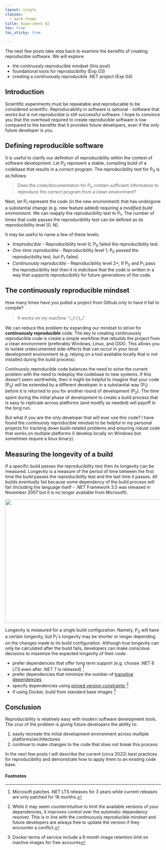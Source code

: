 ```yaml
---
layout: single
classes:
  - dark-theme
title: Experiment 02
toc: true
toc_sticky: true

---
```


The next few posts take step back to examine the benefits of creating reproducible software. We will explore:
  - the continuosly reproducible mindset (this post)  
  - foundational tools for reproducibility (Exp 03)
  - creating a continuously reproducible .NET project (Exp 04)

## Introduction

Scientific experiments must be repeatable and reproducable to be considered scientific. Reproducability in software is optional - software that works but is not reproducible is still successful software. I hope to convince you that the overhead required to create reproducible software is low compared to the benefits that it provides future developers, even if the only future developer is you.

## Defining reproducible software

It is useful to clarify our definition of reproducibility within the context of software development. Let P<sub>0</sub> represent a stable, compiling build of a codebase that results in a *correct* program. The reproducibility test for P<sub>0</sub> is as follows:

> Does the code/documentation for P<sub>0</sub> contain sufficient information to reproduce the *correct* program from a clean environment? 

Next, let P<sub>1</sub> represent the code (in the new environment) that has undergone a substantial change (e.g. new feature added) requiring a *modified  build environment.* We can reapply the reproducibilty test to P<sub>1</sub>. The number of times that code passes the reproducibility test can be defined as its reproducibility level [0..N].

It may be useful to name a few of these levels.

- *Irreproducible* - Reproducibility level 0; P<sub>0</sub> failed the reproducibility test.
- *One-time reproducible* - Reproducibility level 1; P<sub>0</sub> passed the reproducibility test, but P<sub>1</sub> failed.
- *Continuously reproducible* - Reproducibility level 2+; If P<sub>0</sub> and P<sub>1</sub> pass the reproducibility test then it is indicitave that the code is written in a way that supports reproducibility for future generations of the code. 

## The continuously reproducible mindset

How many times have you pulled a project from Github only to have it fail to compile?

> It works on my machine ¯\\\_(ツ)_/¯

We can reduce this problem by expanding our mindset to strive for **continuously reproducible** code. The key to creating continuously reproducible code is create a simple workflow that rebuilds the project from a clean environment (preferably Windows, Linux, and OSX). This allows you to isolate undocumented side-effects that can occur in your local development environment (e.g. relying on a tool available locally that is not installed during the build process). 

Continuosly reproducible code balances the need to solve the current problem with the need to redeploy the codebase to new systems. If this doesn't seem worthwhile, then it might be helpful to imagine that your code (P<sub>0</sub>) will be extended by a different developer in a substantial way (P<sub>1</sub>) before it is returned to you for another round of development (P<sub>2</sub>). The time spent during the initial phase of development to create a build process that is easy to replicate across platforms (and modify as needed) will payoff in the long run.

But what if you are the only developer that will ever use this code? I have  found the continuosly reproducible mindset to be helpful in my personal projects for tracking down build-related problems and ensuring robust code that works on multiple platforms (I develop locally on Windows but sometimes require a linux binary). 

## Measuring the longevity of a build

If a specific build passes the reproducibility test then its longevity can be measured. Longevity is a measure of the period of time between the first time the build passes the reproducibility test and the last time it passes. All builds eventually fail because some dependency of the build process will fail (including the language itself - .NET Framework 3.5 was released in November  2007 but it is no longer available from Microsoft). 

<p align="center">
  <img width="600" height="400" src="https://github.com/dlfelps/dlfelps.github.io/raw/4cf0e44e6697c701cc17399a4bd4cef867bc7b94/images/fight_club.jpg">
</p>

Longevity is measured for a single build configuration. Namely, P<sub>0</sub> will have a certain longevity, but P<sub>1</sub>'s longevity may be shorter or longer depending on the changes made to its build configuration. Although true longevity can only be calculated after the build fails, developers can make conscious decisions to maximize the expected longevity of their code:
- prefer dependencies that offer long term support (e.g. choose .NET 6 LTS even after .NET 7 is released) [^1]
- prefer dependencies that minimize the number of [transitive dependencies](https://fsprojects.github.io/Paket/faq.html#What-does-transitive-dependencies-mean)
- specify dependencies using [pinned version constraints](https://fsprojects.github.io/Paket/nuget-dependencies.html#Pinned-version-constraint) [^2]
- if using Docker, build from standard base images [^3]

## Conclusion

Reproducibility is relatively easy with modern software development tools. The crux of the problem is giving future developers the ability to:
1. easily recreate the initial development environment across multiple platforms/architectures 
2. continue to make changes to the code that does not break this process

In the next few posts I will describe the current (circa 2022) best practices for reproducibility and demonstrate how to apply them to an existing code base.

#### Footnotes

[^1]: Microsoft patches .NET LTS releases for 3 years while current releases are only patched for 18 months.

[^2]: While it may seem counterintuitive to limit the available versions of your dependencies, it improves control over the automatic dependency resolver. This is in line with the continuously reproducible mindset and future developers are always free to update the version if they encounter a conflict. 

[^3]: Docker terms of service include a 6 month image retention limit on inactive images for free accounts

<!--

1. Intro
  - need for reproducibility
  - in science
  - in software
  - in machine learning

2. Basic tools
  - Docker (links to learning resources)
  - Gitlab/Github 
  - CI/CD
  - permissive licensing

3. Producing reporducible builds
  - choice of baseline (LTS)
  - provide multiple options (multiple-platforms)
    - local install w/ ci/cd
    - docker-compose local (build)
  - push build complexity to lowest level

4. CI/CD
  - Gitlab runner w/ docker
  - (optional) docker registry

5. Publishing
  - code should be publish to allow someone (most likely yourself) to reproduce it
  - but it shouldnt be required; also provide standalone executables

-->



<!--
https://www.nature.com/articles/s41562-016-0021


The problem
A hallmark of scientific creativity is the ability to see novel and unexpected patterns in data. John Snow's identification of links between cholera and water supply17, Paul Broca's work on language lateralization18 and Jocelyn Bell Burnell's discovery of pulsars19 are examples of breakthroughs achieved by interpreting observations in a new way. However, a major challenge for scientists is to be open to new and important insights while simultaneously avoiding being misled by our tendency to see structure in randomness. The combination of apophenia (the tendency to see patterns in random data), confirmation bias (the tendency to focus on evidence that is in line with our expectations or favoured explanation) and hindsight bias (the tendency to see an event as having been predictable only after it has occurred) can easily lead us to false conclusions20. Thomas Levenson documents the example of astronomers who became convinced they had seen the fictitious planet Vulcan because their contemporary theories predicted its existence21. Experimenter effects are an example of this kind of bias22.

Over-interpretation of noise is facilitated by the extent to which data analysis is rapid, flexible and automated23. In a high-dimensional dataset, there may be hundreds or thousands of reasonable alternative approaches to analysing the same data24,25. For example, in a systematic review of functional magnetic resonance imaging (fMRI) studies, Carp showed that there were almost as many unique analytical pipelines as there were studies26. If several thousand potential analytical pipelines can be applied to high-dimensional data, the generation of false-positive findings is highly likely. For example, applying almost 7,000 analytical pipelines to a single fMRI dataset resulted in over 90% of brain voxels showing significant activation in at least one analysis27.

During data analysis it can be difficult for researchers to recognize P-hacking28 or data dredging because confirmation and hindsight biases can encourage the acceptance of outcomes that fit expectations or desires as appropriate, and the rejection of outcomes that do not as the result of suboptimal designs or analyses. Hypotheses may emerge that fit the data and are then reported without indication or recognition of their post hoc origin7. This, unfortunately, is not scientific discovery, but self-deception29. Uncontrolled, it can dramatically increase the false discovery rate. We need measures to counter the natural tendency of enthusiastic scientists who are motivated by discovery to see patterns in noise.


-->
